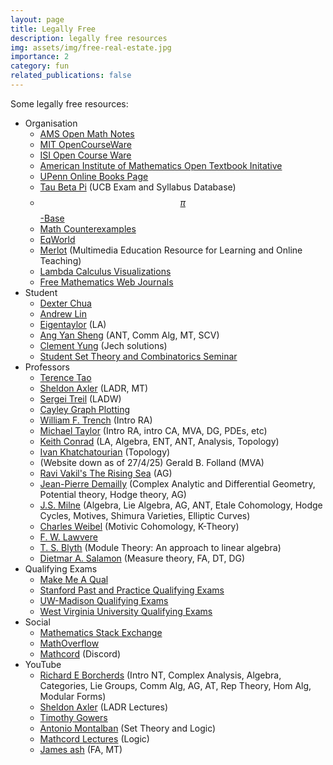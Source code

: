 ```yaml
---
layout: page
title: Legally Free
description: legally free resources
img: assets/img/free-real-estate.jpg
importance: 2
category: fun
related_publications: false
---
```


Some legally free resources:

- Organisation
  - <a href="https://www.ams.org/open-math-notes" target="_blank">AMS Open Math Notes</a>
  - <a href="https://ocw.mit.edu/" target="_blank">MIT OpenCourseWare</a>
  - <a href="https://www.isibang.ac.in/~adean/infsys/database/" target="_blank">ISI Open Course Ware</a>
  - <a href="https://textbooks.aimath.org/textbooks/approved-textbooks/" target="_blank">American Institute of Mathematics Open Textbook Initative</a>
  - <a href="https://onlinebooks.library.upenn.edu/" target="_blank">UPenn Online Books Page</a>
  - <a href="https://tbp.studentorg.berkeley.edu/courses/" target="_blank">Tau Beta Pi</a> (UCB Exam and Syllabus Database)
  - <a href="https://topology.pi-base.org/" target="_blank">$$\pi$$-Base</a>
  - <a href="https://www.mathcounterexamples.net/" target="_blank">Math Counterexamples</a>
  - <a href="https://eqworld.ipmnet.ru/index.htm" target="_blank">EqWorld</a>
  - <a href="https://www.merlot.org/merlot/materials.htm?categoryBasic=2513" target="_blank">Merlot</a> (Multimedia Education Resource for Learning and Online Teaching)
  - <a href="https://github.com/prathyvsh/lambda-calculus-visualizations" target="_blank">Lambda Calculus Visualizations</a>
  - <a href="https://www.math.buffalo.edu/mad/special/FREEMathWebJournals1.html" target="_blank">Free Mathematics Web Journals</a>
- Student
  - <a href="https://dec41.user.srcf.net/" target="_blank">Dexter Chua</a>
  - <a href="https://web.stanford.edu/~lindrew/notes.html" target="_blank">Andrew Lin</a>
  - <a href="https://smashmath.github.io/" target="_blank">Eigentaylor</a> (LA)
  - <a href="https://angyansheng.github.io/notes/" target="_blank">Ang Yan Sheng</a> (ANT, Comm Alg, MT, SCV)
  - <a href="https://clementyung.github.io/resources/" target="_blank">Clement Yung</a> (Jech solutions)
  - <a href="https://sites.google.com/view/student-set-theory-seminar/home" target="_blank">Student Set Theory and Combinatorics Seminar</a>
- Professors
  - <a href="https://terrytao.wordpress.com/" target="_blank">Terence Tao</a>
  - <a href="https://axler.net/" target="_blank">Sheldon Axler</a> (LADR, MT)
  - <a href="https://www.math.brown.edu/streil/papers/LADW/LADW.html" target="_blank">Sergei Treil</a> (LADW)
  - <a href="https://juliapoo.github.io/Cayley-Graph-Plotting/" target="_blank">Cayley Graph Plotting</a>
  - <a href="http://ramanujan.math.trinity.edu/wtrench/misc/index.shtml" target="_blank">William F. Trench</a> (Intro RA)
  - <a href="https://mtaylor.web.unc.edu/" target="_blank">Michael Taylor</a> (Intro RA, intro CA, MVA, DG, PDEs, etc)
  - <a href="https://kconrad.math.uconn.edu/blurbs/" target="_blank">Keith Conrad</a> (LA, Algebra, ENT, ANT, Analysis, Topology)
  - <a href="https://ctrl-c.club/~ivan/327/" target="_blank">Ivan Khatchatourian</a> (Topology)
  - (Website down as of 27/4/25) Gerald B. Folland (MVA)
  - <a href="https://math.stanford.edu/~vakil/216blog/" target="_blank">Ravi Vakil's The Rising Sea</a> (AG)
  - <a href="https://www-fourier.ujf-grenoble.fr/~demailly/documents.html" target="_blank">Jean-Pierre Demailly</a> (Complex Analytic and Differential Geometry, Potential theory, Hodge theory, AG)
  - <a href="https://www.jmilne.org/math/index.html" target="_blank">J.S. Milne</a> (Algebra, Lie Algebra, AG, ANT, Etale Cohomology, Hodge Cycles, Motives, Shimura Varieties, Elliptic Curves)
  - <a href="https://sites.math.rutgers.edu/~weibel/" target="_blank">Charles Weibel</a> (Motivic Cohomology, K-Theory)
  - <a href="https://github.com/mattearnshaw/lawvere" target="_blank">F. W. Lawvere</a>
  - <a href="https://research-repository.st-andrews.ac.uk/handle/10023/12643" target="_blank">T. S. Blyth</a> (Module Theory: An approach to linear algebra)
  - <a href="https://people.math.ethz.ch/~salamon/" target="_blank">Dietmar A. Salamon</a> (Measure theory, FA, DT, DG)
- Qualifying Exams
  - <a href="https://jonathanlove.info/qual/" target="_blank">Make Me A Qual</a>
  - <a href="https://drive.google.com/drive/folders/1V6RwKA4sHFAfqiyIKJ45m8sNJOGVIapg" target="_blank">Stanford Past and Practice Qualifying Exams</a>
  - <a href="https://www.library.wisc.edu/amp/services/course-reserves-exams/" target="_blank">UW-Madison Qualifying Exams</a>
  - <a href="https://researchrepository.wvu.edu/math-grad-exams/" target="_blank">West Virginia University Qualifying Exams</a>
- Social
  - <a href="https://math.stackexchange.com/" target="_blank">Mathematics Stack Exchange</a>
  - <a href="https://mathoverflow.net/" target="_blank">MathOverflow</a>
  - <a href="https://discord.gg/math" target="_blank">Mathcord</a> (Discord)
- YouTube
  - <a href="https://www.youtube.com/@richarde.borcherds7998/playlists" target="_blank">Richard E Borcherds</a> (Intro NT, Complex Analysis, Algebra, Categories, Lie Groups, Comm Alg, AG, AT, Rep Theory, Hom Alg, Modular Forms)
  - <a href="https://www.youtube.com/@sheldonaxler5197" target="_blank">Sheldon Axler</a> (LADR Lectures)
  - <a href="https://www.youtube.com/@TimothyGowers0/videos" target="_blank">Timothy Gowers</a>
  - <a href="https://www.youtube.com/@atonmontalban" target="_blank">Antonio Montalban</a> (Set Theory and Logic)
  - <a href="https://www.youtube.com/@mathcord-lectures/videos" target="_blank">Mathcord Lectures</a> (Logic)
  - <a href="https://www.youtube.com/@jamessh9294/videos" target="_blank">James ash</a> (FA, MT)
  <!-- <a href="" target="_blank"></a>  -->
